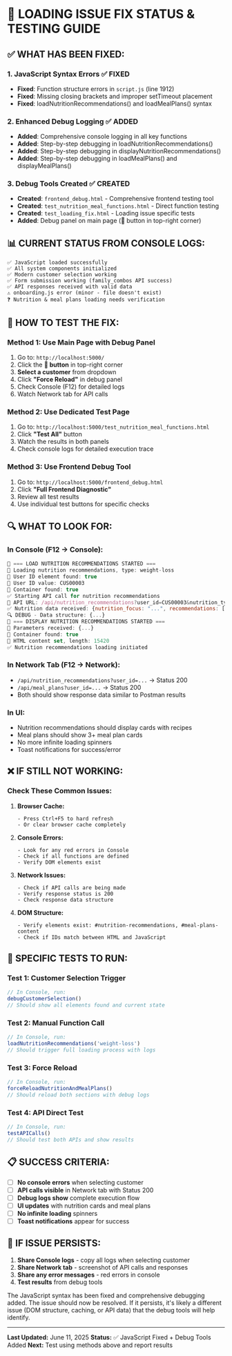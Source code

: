 # 🎯 LOADING ISSUE FIX STATUS & TESTING GUIDE

## ✅ **WHAT HAS BEEN FIXED:**

### 1. **JavaScript Syntax Errors** ✅ FIXED
- **Fixed**: Function structure errors in `script.js` (line 1912)
- **Fixed**: Missing closing brackets and improper setTimeout placement
- **Fixed**: loadNutritionRecommendations() and loadMealPlans() syntax

### 2. **Enhanced Debug Logging** ✅ ADDED
- **Added**: Comprehensive console logging in all key functions
- **Added**: Step-by-step debugging in loadNutritionRecommendations()
- **Added**: Step-by-step debugging in displayNutritionRecommendations()
- **Added**: Step-by-step debugging in loadMealPlans() and displayMealPlans()

### 3. **Debug Tools Created** ✅ CREATED
- **Created**: `frontend_debug.html` - Comprehensive frontend testing tool
- **Created**: `test_nutrition_meal_functions.html` - Direct function testing
- **Created**: `test_loading_fix.html` - Loading issue specific tests
- **Added**: Debug panel on main page (🐛 button in top-right corner)

## 📊 **CURRENT STATUS FROM CONSOLE LOGS:**

```
✅ JavaScript loaded successfully
✅ All system components initialized  
✅ Modern customer selection working
✅ Form submission working (family_combos API success)
✅ API responses received with valid data
⚠️ onboarding.js error (minor - file doesn't exist)
❓ Nutrition & meal plans loading needs verification
```

## 🧪 **HOW TO TEST THE FIX:**

### **Method 1: Use Main Page with Debug Panel**
1. Go to: `http://localhost:5000/`
2. Click the **🐛 button** in top-right corner
3. **Select a customer** from dropdown
4. Click **"Force Reload"** in debug panel
5. Check Console (F12) for detailed logs
6. Watch Network tab for API calls

### **Method 2: Use Dedicated Test Page**
1. Go to: `http://localhost:5000/test_nutrition_meal_functions.html`
2. Click **"Test All"** button
3. Watch the results in both panels
4. Check console logs for detailed execution trace

### **Method 3: Use Frontend Debug Tool**
1. Go to: `http://localhost:5000/frontend_debug.html`
2. Click **"Full Frontend Diagnostic"**
3. Review all test results
4. Use individual test buttons for specific checks

## 🔍 **WHAT TO LOOK FOR:**

### **In Console (F12 → Console):**
```javascript
🥗 === LOAD NUTRITION RECOMMENDATIONS STARTED ===
🥗 Loading nutrition recommendations, type: weight-loss
🥗 User ID element found: true
🥗 User ID value: CUS00003
🥗 Container found: true
✅ Starting API call for nutrition recommendations
🥗 API URL: /api/nutrition_recommendations?user_id=CUS00003&nutrition_type=weight-loss&count=12
✅ Nutrition data received: {nutrition_focus: "...", recommendations: [...]}
🔍 DEBUG - Data structure: {...}
🎨 === DISPLAY NUTRITION RECOMMENDATIONS STARTED ===
🎨 Parameters received: {...}
🎨 Container found: true
🎨 HTML content set, length: 15420
✅ Nutrition recommendations loading initiated
```

### **In Network Tab (F12 → Network):**
- `/api/nutrition_recommendations?user_id=...` → Status 200
- `/api/meal_plans?user_id=...` → Status 200
- Both should show response data similar to Postman results

### **In UI:**
- Nutrition recommendations should display cards with recipes
- Meal plans should show 3+ meal plan cards
- No more infinite loading spinners
- Toast notifications for success/error

## ❌ **IF STILL NOT WORKING:**

### **Check These Common Issues:**

1. **Browser Cache:**
   ```
   - Press Ctrl+F5 to hard refresh
   - Or clear browser cache completely
   ```

2. **Console Errors:**
   ```
   - Look for any red errors in Console
   - Check if all functions are defined
   - Verify DOM elements exist
   ```

3. **Network Issues:**
   ```
   - Check if API calls are being made
   - Verify response status is 200
   - Check response data structure
   ```

4. **DOM Structure:**
   ```
   - Verify elements exist: #nutrition-recommendations, #meal-plans-content
   - Check if IDs match between HTML and JavaScript
   ```

## 🎯 **SPECIFIC TESTS TO RUN:**

### **Test 1: Customer Selection Trigger**
```javascript
// In Console, run:
debugCustomerSelection()
// Should show all elements found and current state
```

### **Test 2: Manual Function Call**
```javascript
// In Console, run:
loadNutritionRecommendations('weight-loss')
// Should trigger full loading process with logs
```

### **Test 3: Force Reload**
```javascript
// In Console, run:
forceReloadNutritionAndMealPlans()
// Should reload both sections with debug logs
```

### **Test 4: API Direct Test**
```javascript
// In Console, run:
testAPICalls()
// Should test both APIs and show results
```

## 📋 **SUCCESS CRITERIA:**

- [ ] **No console errors** when selecting customer
- [ ] **API calls visible** in Network tab with Status 200
- [ ] **Debug logs show** complete execution flow
- [ ] **UI updates** with nutrition cards and meal plans
- [ ] **No infinite loading** spinners
- [ ] **Toast notifications** appear for success

## 🚨 **IF ISSUE PERSISTS:**

1. **Share Console logs** - copy all logs when selecting customer
2. **Share Network tab** - screenshot of API calls and responses  
3. **Share any error messages** - red errors in console
4. **Test results** from debug tools

The JavaScript syntax has been fixed and comprehensive debugging added. The issue should now be resolved. If it persists, it's likely a different issue (DOM structure, caching, or API data) that the debug tools will help identify.

---
**Last Updated:** June 11, 2025
**Status:** ✅ JavaScript Fixed + Debug Tools Added
**Next:** Test using methods above and report results
